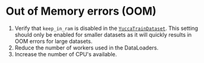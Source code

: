 # Out of Memory errors (OOM)

1. Verify that `keep_in_ram` is disabled in the [`YuccaTrainDataset`](yucca/training/data_loading/YuccaDataset.py). This setting should only be enabled for smaller datasets as it will quickly results in OOM errors for large datasets.
2. Reduce the number of workers used in the DataLoaders.
3. Increase the number of CPU's available.
